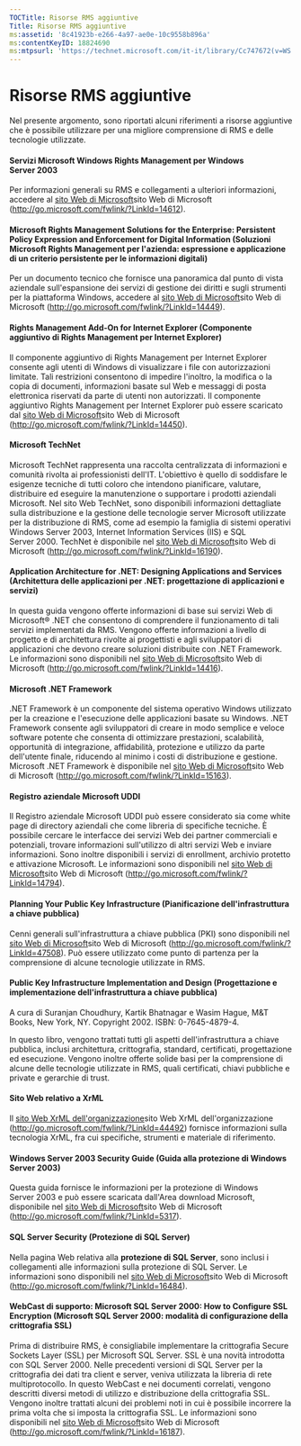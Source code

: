```yaml
---
TOCTitle: Risorse RMS aggiuntive
Title: Risorse RMS aggiuntive
ms:assetid: '8c41923b-e266-4a97-ae0e-10c9558b896a'
ms:contentKeyID: 18824690
ms:mtpsurl: 'https://technet.microsoft.com/it-it/library/Cc747672(v=WS.10)'
---
```


Risorse RMS aggiuntive
======================

Nel presente argomento, sono riportati alcuni riferimenti a risorse aggiuntive che è possibile utilizzare per una migliore comprensione di RMS e delle tecnologie utilizzate.

#### Servizi Microsoft Windows Rights Management per Windows Server 2003

Per informazioni generali su RMS e collegamenti a ulteriori informazioni, accedere al [sito Web di Microsoft](http://go.microsoft.com/fwlink/?linkid=14612)sito Web di Microsoft (http://go.microsoft.com/fwlink/?LinkId=14612).

#### Microsoft Rights Management Solutions for the Enterprise: Persistent Policy Expression and Enforcement for Digital Information (Soluzioni Microsoft Rights Management per l'azienda: espressione e applicazione di un criterio persistente per le informazioni digitali)

Per un documento tecnico che fornisce una panoramica dal punto di vista aziendale sull'espansione dei servizi di gestione dei diritti e sugli strumenti per la piattaforma Windows, accedere al [sito Web di Microsoft](http://go.microsoft.com/fwlink/?linkid=14449)sito Web di Microsoft (http://go.microsoft.com/fwlink/?LinkId=14449).

#### Rights Management Add-On for Internet Explorer (Componente aggiuntivo di Rights Management per Internet Explorer)

Il componente aggiuntivo di Rights Management per Internet Explorer consente agli utenti di Windows di visualizzare i file con autorizzazioni limitate. Tali restrizioni consentono di impedire l'inoltro, la modifica o la copia di documenti, informazioni basate sul Web e messaggi di posta elettronica riservati da parte di utenti non autorizzati. Il componente aggiuntivo Rights Management per Internet Explorer può essere scaricato dal [sito Web di Microsoft](http://go.microsoft.com/fwlink/?linkid=14450)sito Web di Microsoft (http://go.microsoft.com/fwlink/?LinkId=14450).

#### Microsoft TechNet

Microsoft TechNet rappresenta una raccolta centralizzata di informazioni e comunità rivolta ai professionisti dell'IT. L'obiettivo è quello di soddisfare le esigenze tecniche di tutti coloro che intendono pianificare, valutare, distribuire ed eseguire la manutenzione o supportare i prodotti aziendali Microsoft. Nel sito Web TechNet, sono disponibili informazioni dettagliate sulla distribuzione e la gestione delle tecnologie server Microsoft utilizzate per la distribuzione di RMS, come ad esempio la famiglia di sistemi operativi Windows Server 2003, Internet Information Services (IIS) e SQL Server 2000. TechNet è disponibile nel [sito Web di Microsoft](http://go.microsoft.com/fwlink/?linkid=16190)sito Web di Microsoft (http://go.microsoft.com/fwlink/?LinkId=16190).

#### Application Architecture for .NET: Designing Applications and Services (Architettura delle applicazioni per .NET: progettazione di applicazioni e servizi)

In questa guida vengono offerte informazioni di base sui servizi Web di Microsoft® .NET che consentono di comprendere il funzionamento di tali servizi implementati da RMS. Vengono offerte informazioni a livello di progetto e di architettura rivolte ai progettisti e agli sviluppatori di applicazioni che devono creare soluzioni distribuite con .NET Framework. Le informazioni sono disponibili nel [sito Web di Microsoft](http://go.microsoft.com/fwlink/?linkid=14416)sito Web di Microsoft (http://go.microsoft.com/fwlink/?LinkId=14416).

#### Microsoft .NET Framework

.NET Framework è un componente del sistema operativo Windows utilizzato per la creazione e l'esecuzione delle applicazioni basate su Windows. .NET Framework consente agli sviluppatori di creare in modo semplice e veloce software potente che consenta di ottimizzare prestazioni, scalabilità, opportunità di integrazione, affidabilità, protezione e utilizzo da parte dell'utente finale, riducendo al minimo i costi di distribuzione e gestione. Microsoft .NET Framework è disponibile nel [sito Web di Microsoft](http://go.microsoft.com/fwlink/?linkid=15163)sito Web di Microsoft (http://go.microsoft.com/fwlink/?LinkId=15163).

#### Registro aziendale Microsoft UDDI

Il Registro aziendale Microsoft UDDI può essere considerato sia come white page di directory aziendali che come libreria di specifiche tecniche. È possibile cercare le interfacce dei servizi Web dei partner commerciali e potenziali, trovare informazioni sull'utilizzo di altri servizi Web e inviare informazioni. Sono inoltre disponibili i servizi di enrollment, archivio protetto e attivazione Microsoft. Le informazioni sono disponibili nel [sito Web di Microsoft](http://go.microsoft.com/fwlink/?linkid=14794)sito Web di Microsoft (http://go.microsoft.com/fwlink/?LinkId=14794).

#### Planning Your Public Key Infrastructure (Pianificazione dell'infrastruttura a chiave pubblica)

Cenni generali sull'infrastruttura a chiave pubblica (PKI) sono disponibili nel [sito Web di Microsoft](http://go.microsoft.com/fwlink/?linkid=47508)sito Web di Microsoft (http://go.microsoft.com/fwlink/?LinkId=47508). Può essere utilizzato come punto di partenza per la comprensione di alcune tecnologie utilizzate in RMS.

#### Public Key Infrastructure Implementation and Design (Progettazione e implementazione dell'infrastruttura a chiave pubblica)

A cura di Suranjan Choudhury, Kartik Bhatnagar e Wasim Hague, M&T Books, New York, NY. Copyright 2002. ISBN: 0-7645-4879-4.

In questo libro, vengono trattati tutti gli aspetti dell'infrastruttura a chiave pubblica, inclusi architettura, crittografia, standard, certificati, progettazione ed esecuzione. Vengono inoltre offerte solide basi per la comprensione di alcune delle tecnologie utilizzate in RMS, quali certificati, chiavi pubbliche e private e gerarchie di trust.

#### Sito Web relativo a XrML

Il [sito Web XrML dell'organizzazione](http://go.microsoft.com/fwlink/?linkid=44492)sito Web XrML dell'organizzazione (http://go.microsoft.com/fwlink/?LinkId=44492) fornisce informazioni sulla tecnologia XrML, fra cui specifiche, strumenti e materiale di riferimento.

#### Windows Server 2003 Security Guide (Guida alla protezione di Windows Server 2003)

Questa guida fornisce le informazioni per la protezione di Windows Server 2003 e può essere scaricata dall'Area download Microsoft, disponibile nel [sito Web di Microsoft](http://go.microsoft.com/fwlink/?linkid=5317)sito Web di Microsoft (http://go.microsoft.com/fwlink/?LinkId=5317).

#### SQL Server Security (Protezione di SQL Server)

Nella pagina Web relativa alla **protezione di SQL Server**, sono inclusi i collegamenti alle informazioni sulla protezione di SQL Server. Le informazioni sono disponibili nel [sito Web di Microsoft](http://go.microsoft.com/fwlink/?linkid=16484)sito Web di Microsoft (http://go.microsoft.com/fwlink/?LinkId=16484).

#### WebCast di supporto: Microsoft SQL Server 2000: How to Configure SSL Encryption (Microsoft SQL Server 2000: modalità di configurazione della crittografia SSL)

Prima di distribuire RMS, è consigliabile implementare la crittografia Secure Sockets Layer (SSL) per Microsoft SQL Server. SSL è una novità introdotta con SQL Server 2000. Nelle precedenti versioni di SQL Server per la crittografia dei dati tra client e server, veniva utilizzata la libreria di rete multiprotocollo. In questo WebCast e nei documenti correlati, vengono descritti diversi metodi di utilizzo e distribuzione della crittografia SSL. Vengono inoltre trattati alcuni dei problemi noti in cui è possibile incorrere la prima volta che si imposta la crittografia SSL. Le informazioni sono disponibili nel [sito Web di Microsoft](http://go.microsoft.com/fwlink/?linkid=16187)sito Web di Microsoft (http://go.microsoft.com/fwlink/?LinkId=16187).
